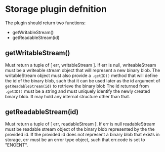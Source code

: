 # Storage plugin defnition

The plugin should return two functions:

* getWritableStream()
* getReadableStream(id)

## getWritableStream()

Must return a tuple of [ err, writableStream ].
If err is null, writeableStream must be a writeable stream object that will represent a new binary blob.
The writableStream object must also provide a `.getID()` method that will define the id of the binary blob, such that it can be used later as the id argument of `getReadableStream(id)` to retrieve the binary blob
The id returned from `.getID()` must be a string and must uniquely identify the newly created binary blob. It may hold any internal structure other than that.

## getReadableStream(id)

Must return a tuple of [ err, readableStream ].
If err is null readableStream must be readable stream object of the binary blob represented by the the provided id.
If the provided id does not represent a binary blob that exists in storage, err must be an error type object, such that err.code is set to "ENOENT".
